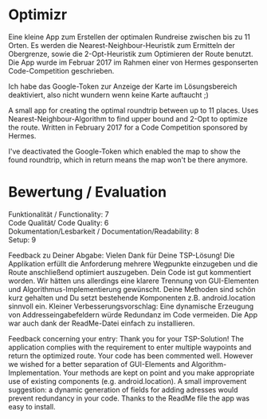 # Optimizr
Eine kleine App zum Erstellen der optimalen Rundreise zwischen bis zu 11 Orten. Es werden die Nearest-Neighbour-Heuristik zum Ermitteln der Obergrenze, sowie die 2-Opt-Heuristik zum Optimieren der Route benutzt. Die App wurde im Februar 2017 im Rahmen einer von Hermes gesponserten Code-Competition geschrieben.

Ich habe das Google-Token zur Anzeige der Karte im Lösungsbereich deaktiviert, also nicht wundern wenn keine Karte auftaucht ;)

A small app for creating the optimal roundtrip between up to 11 places. Uses Nearest-Neighbour-Algorithm to find upper bound and 2-Opt to optimize the route. Written in February 2017 for a Code Competition sponsored by Hermes. 

I've deactivated the Google-Token which enabled the map to show the found roundtrip, which in return means the map won't be there anymore.

# Bewertung / Evaluation
Funktionalität / Functionality: 7  
Code Qualität/ Code Quality: 6  
Dokumentation/Lesbarkeit / Documentation/Readability: 8  
Setup: 9  

Feedback zu Deiner Abgabe:
Vielen Dank für Deine TSP-Lösung! Die Applikation erfüllt die Anforderung mehrere Wegpunkte einzugeben und die Route anschließend optimiert auszugeben. Dein Code ist gut kommentiert worden. Wir hätten uns allerdings eine klarere Trennung von GUI-Elementen und Algorithmus-Implementierung gewünscht. Deine Methoden sind schön kurz gehalten und Du setzt bestehende Komponenten  z.B. android.location sinnvoll ein. Kleiner Verbesserungsvorschlag: Eine dynamische Erzeugung von Addresseingabefeldern würde Redundanz im Code vermeiden. Die App war auch dank der ReadMe-Datei einfach zu installieren.

Feedback concerning your entry:
Thank you for your TSP-Solution! The application complies with the requirement to enter multiple waypoints and return the optimized route. Your code has been commented well. However we wished for a better separation of GUI-Elements and Algorithm-Implementation. Your methods are kept on point and you make appropriate use of existing components (e.g. android.location). A small improvement suggestion: a dynamic generation of fields for adding adresses would prevent redundancy in your code. Thanks to the ReadMe file the app was easy to install.
